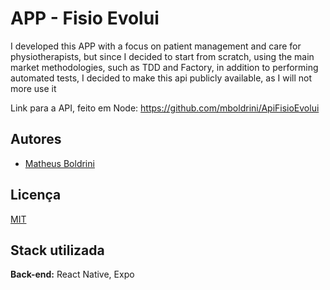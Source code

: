 
# APP - Fisio Evolui

I developed this APP with a focus on patient management and care for physiotherapists, but since I decided to start from scratch, using the main market methodologies, such as TDD and Factory, in addition to performing automated tests, I decided to make this api publicly available, as I will not more use it

Link para a API, feito em Node:  https://github.com/mboldrini/ApiFisioEvolui





## Autores

- [Matheus Boldrini](https://www.github.com/mboldrini)


## Licença

[MIT](https://choosealicense.com/licenses/mit/)


## Stack utilizada

**Back-end:** React Native, Expo

